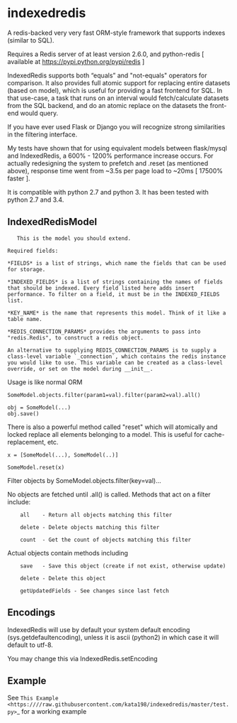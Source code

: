 indexedredis
============

A redis-backed very very fast ORM-style framework that supports indexes (similar to SQL).

Requires a Redis server of at least version 2.6.0, and python-redis [ available at https://pypi.python.org/pypi/redis ]

IndexedRedis supports both “equals” and "not-equals" operators for comparison. It also provides full atomic support for replacing entire datasets (based on model), which is useful for providing a fast frontend for SQL. In that use-case, a task that runs on an interval would fetch/calculate datasets from the SQL backend, and do an atomic replace on the datasets the front-end would query.

If you have ever used Flask or Django you will recognize strong similarities in the filtering interface. 

My tests have shown that for using equivalent models between flask/mysql and IndexedRedis, a 600% - 1200% performance increase occurs. For actually redesigning the system to prefetch and .reset (as mentioned above), response time went from ~3.5s per page load to ~20ms [ 17500% faster ].

It is compatible with python 2.7 and python 3. It has been tested with python 2.7 and 3.4.


IndexedRedisModel
-----------------

	   This is the model you should extend.

	Required fields:

	*FIELDS* is a list of strings, which name the fields that can be used for storage.

	*INDEXED_FIELDS* is a list of strings containing the names of fields that should be indexed. Every field listed here adds insert performance. To filter on a field, it must be in the INDEXED_FIELDS list.

	*KEY_NAME* is the name that represents this model. Think of it like a table name.

	*REDIS_CONNECTION_PARAMS* provides the arguments to pass into "redis.Redis", to construct a redis object.

	An alternative to supplying REDIS_CONNECTION_PARAMS is to supply a class-level variable `_connection`, which contains the redis instance you would like to use. This variable can be created as a class-level override, or set on the model during __init__. 


Usage is like normal ORM

    SomeModel.objects.filter(param1=val).filter(param2=val).all()

    obj = SomeModel(...)
    obj.save()

There is also a powerful method called "reset" which will atomically and locked replace all elements belonging to a model. This is useful for cache-replacement, etc.

    x = [SomeModel(...), SomeModel(..)]

    SomeModel.reset(x)


Filter objects by SomeModel.objects.filter(key=val)...

No objects are fetched until .all() is called. Methods that act on a filter include:

        all    - Return all objects matching this filter

        delete - Delete objects matching this filter

        count  - Get the count of objects matching this filter


Actual objects contain methods including

        save   - Save this object (create if not exist, otherwise update)

        delete - Delete this object

        getUpdatedFields - See changes since last fetch




Encodings
---------

IndexedRedis will use by default your system default encoding (sys.getdefaultencoding), unless it is ascii (python2) in which case it will default to utf-8.

You may change this via IndexedRedis.setEncoding
		
Example
-------

See `This Example <https:////raw.githubusercontent.com/kata198/indexedredis/master/test.py>`_ for a working example
